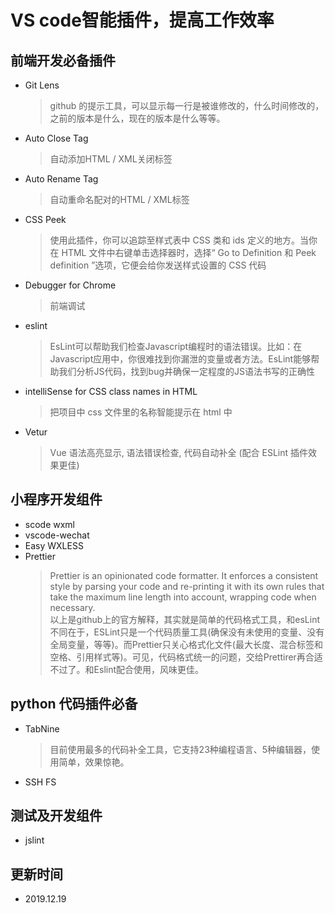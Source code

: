 
# VS code智能插件，提高工作效率

## 前端开发必备插件
- Git Lens
  > github 的提示工具，可以显示每一行是被谁修改的，什么时间修改的，之前的版本是什么，现在的版本是什么等等。
- Auto Close Tag
    > 自动添加HTML / XML关闭标签
- Auto Rename Tag
    > 自动重命名配对的HTML / XML标签
- CSS Peek
   > 使用此插件，你可以追踪至样式表中 CSS 类和 ids 定义的地方。当你在 HTML 文件中右键单击选择器时，选择“ Go to Definition 和 Peek definition ”选项，它便会给你发送样式设置的 CSS 代码
- Debugger for Chrome
   > 前端调试
- eslint
  > EsLint可以帮助我们检查Javascript编程时的语法错误。比如：在Javascript应用中，你很难找到你漏泄的变量或者方法。EsLint能够帮助我们分析JS代码，找到bug并确保一定程度的JS语法书写的正确性
- intelliSense for CSS class names in HTML
  > 把项目中 css 文件里的名称智能提示在 html 中
- Vetur
  > Vue 语法高亮显示, 语法错误检查, 代码自动补全
(配合 ESLint 插件效果更佳)

## 小程序开发组件
- scode wxml
- vscode-wechat
- Easy WXLESS
- Prettier
    > Prettier is an opinionated code formatter. It enforces a consistent style by parsing your code and re-printing it with its own rules that take the maximum line length into account, wrapping code when necessary.   
    > 以上是github上的官方解释，其实就是简单的代码格式工具，和esLint不同在于，ESLint只是一个代码质量工具(确保没有未使用的变量、没有全局变量，等等)。而Prettier只关心格式化文件(最大长度、混合标签和空格、引用样式等)。可见，代码格式统一的问题，交给Prettirer再合适不过了。和Eslint配合使用，风味更佳。
  
## python 代码插件必备
- TabNine
  > 目前使用最多的代码补全工具，它支持23种编程语言、5种编辑器，使用简单，效果惊艳。
- SSH FS


## 测试及开发组件
- jslint


## 更新时间
  - 2019.12.19